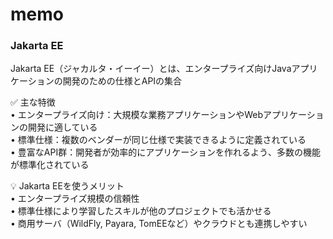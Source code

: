 # memo

### Jakarta EE
Jakarta EE（ジャカルタ・イーイー）とは、エンタープライズ向けJavaアプリケーションの開発のための仕様とAPIの集合

  ✅ 主な特徴  
  	•	エンタープライズ向け：大規模な業務アプリケーションやWebアプリケーションの開発に適している  
  	•	標準仕様：複数のベンダーが同じ仕様で実装できるように定義されている  
  	•	豊富なAPI群：開発者が効率的にアプリケーションを作れるよう、多数の機能が標準化されている  
   
  💡 Jakarta EEを使うメリット  
	•	エンタープライズ規模の信頼性  
	•	標準仕様により学習したスキルが他のプロジェクトでも活かせる  
	•	商用サーバ（WildFly, Payara, TomEEなど）やクラウドとも連携しやすい  
